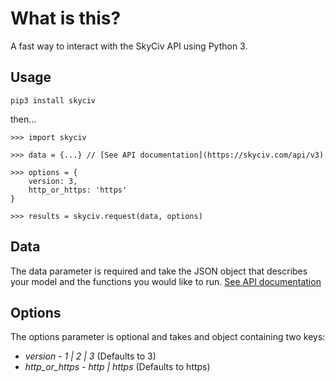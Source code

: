 # What is this?

A fast way to interact with the SkyCiv API using Python 3.

## Usage

`pip3 install skyciv`

then...

```
>>> import skyciv

>>> data = {...} // [See API documentation](https://skyciv.com/api/v3)

>>> options = {
    version: 3,
    http_or_https: 'https'
}

>>> results = skyciv.request(data, options)
```

## Data

The data parameter is required and take the JSON object that describes your model and the functions you would like to run. [See API documentation](https://skyciv.com/api/v3)

## Options

The options parameter is optional and takes and object containing two keys:

* *version* - _1 | 2 | 3_ (Defaults to 3)
* *http_or_https* - _http | https_ (Defaults to https)